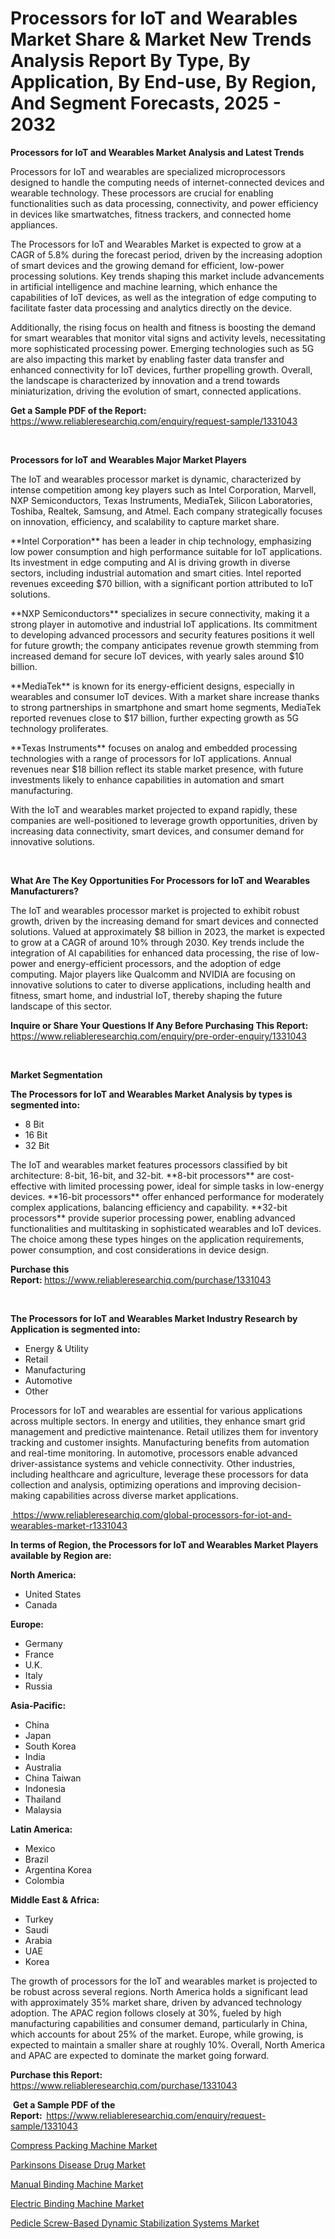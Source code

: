 <p><h1>Processors for IoT and Wearables Market Share & Market New Trends Analysis Report By Type, By Application, By End-use, By Region, And Segment Forecasts, 2025 - 2032</h1></p><p><strong>Processors for IoT and Wearables Market Analysis and Latest Trends</strong></p>
<p><p>Processors for IoT and wearables are specialized microprocessors designed to handle the computing needs of internet-connected devices and wearable technology. These processors are crucial for enabling functionalities such as data processing, connectivity, and power efficiency in devices like smartwatches, fitness trackers, and connected home appliances. </p><p>The Processors for IoT and Wearables Market is expected to grow at a CAGR of 5.8% during the forecast period, driven by the increasing adoption of smart devices and the growing demand for efficient, low-power processing solutions. Key trends shaping this market include advancements in artificial intelligence and machine learning, which enhance the capabilities of IoT devices, as well as the integration of edge computing to facilitate faster data processing and analytics directly on the device.</p><p>Additionally, the rising focus on health and fitness is boosting the demand for smart wearables that monitor vital signs and activity levels, necessitating more sophisticated processing power. Emerging technologies such as 5G are also impacting this market by enabling faster data transfer and enhanced connectivity for IoT devices, further propelling growth. Overall, the landscape is characterized by innovation and a trend towards miniaturization, driving the evolution of smart, connected applications.</p></p>
<p><strong>Get a Sample PDF of the Report:&nbsp;</strong> <a href="https://www.reliableresearchiq.com/enquiry/request-sample/1331043?utm_campaign=2469&utm_medium=2&utm_source=Github&utm_content=ia&utm_term=26032025&utm_id=processors-for-iot-and-wearables">https://www.reliableresearchiq.com/enquiry/request-sample/1331043</a></p>
<p>&nbsp;</p>
<p><strong>Processors for IoT and Wearables Major Market Players</strong></p>
<p><p>The IoT and wearables processor market is dynamic, characterized by intense competition among key players such as Intel Corporation, Marvell, NXP Semiconductors, Texas Instruments, MediaTek, Silicon Laboratories, Toshiba, Realtek, Samsung, and Atmel. Each company strategically focuses on innovation, efficiency, and scalability to capture market share.</p><p>**Intel Corporation** has been a leader in chip technology, emphasizing low power consumption and high performance suitable for IoT applications. Its investment in edge computing and AI is driving growth in diverse sectors, including industrial automation and smart cities. Intel reported revenues exceeding $70 billion, with a significant portion attributed to IoT solutions.</p><p>**NXP Semiconductors** specializes in secure connectivity, making it a strong player in automotive and industrial IoT applications. Its commitment to developing advanced processors and security features positions it well for future growth; the company anticipates revenue growth stemming from increased demand for secure IoT devices, with yearly sales around $10 billion.</p><p>**MediaTek** is known for its energy-efficient designs, especially in wearables and consumer IoT devices. With a market share increase thanks to strong partnerships in smartphone and smart home segments, MediaTek reported revenues close to $17 billion, further expecting growth as 5G technology proliferates.</p><p>**Texas Instruments** focuses on analog and embedded processing technologies with a range of processors for IoT applications. Annual revenues near $18 billion reflect its stable market presence, with future investments likely to enhance capabilities in automation and smart manufacturing.</p><p>With the IoT and wearables market projected to expand rapidly, these companies are well-positioned to leverage growth opportunities, driven by increasing data connectivity, smart devices, and consumer demand for innovative solutions.</p></p>
<p>&nbsp;</p>
<p><strong>What Are The Key Opportunities For Processors for IoT and Wearables Manufacturers?</strong></p>
<p><p>The IoT and wearables processor market is projected to exhibit robust growth, driven by the increasing demand for smart devices and connected solutions. Valued at approximately $8 billion in 2023, the market is expected to grow at a CAGR of around 10% through 2030. Key trends include the integration of AI capabilities for enhanced data processing, the rise of low-power and energy-efficient processors, and the adoption of edge computing. Major players like Qualcomm and NVIDIA are focusing on innovative solutions to cater to diverse applications, including health and fitness, smart home, and industrial IoT, thereby shaping the future landscape of this sector.</p></p>
<p><strong>Inquire or Share Your Questions If Any Before Purchasing This Report:</strong> <a href="https://www.reliableresearchiq.com/enquiry/pre-order-enquiry/1331043?utm_campaign=2469&utm_medium=2&utm_source=Github&utm_content=ia&utm_term=26032025&utm_id=processors-for-iot-and-wearables">https://www.reliableresearchiq.com/enquiry/pre-order-enquiry/1331043</a></p>
<p>&nbsp;</p>
<p><strong>Market Segmentation</strong></p>
<p><strong>The Processors for IoT and Wearables Market Analysis by types is segmented into:</strong></p>
<p><ul><li>8 Bit</li><li>16 Bit</li><li>32 Bit</li></ul></p>
<p><p>The IoT and wearables market features processors classified by bit architecture: 8-bit, 16-bit, and 32-bit. **8-bit processors** are cost-effective with limited processing power, ideal for simple tasks in low-energy devices. **16-bit processors** offer enhanced performance for moderately complex applications, balancing efficiency and capability. **32-bit processors** provide superior processing power, enabling advanced functionalities and multitasking in sophisticated wearables and IoT devices. The choice among these types hinges on the application requirements, power consumption, and cost considerations in device design.</p></p>
<p><strong>Purchase this Report:&nbsp;</strong><a href="https://www.reliableresearchiq.com/purchase/1331043?utm_campaign=2469&utm_medium=2&utm_source=Github&utm_content=ia&utm_term=26032025&utm_id=processors-for-iot-and-wearables">https://www.reliableresearchiq.com/purchase/1331043</a></p>
<p>&nbsp;</p>
<p><strong>The Processors for IoT and Wearables Market Industry Research by Application is segmented into:</strong></p>
<p><ul><li>Energy & Utility</li><li>Retail</li><li>Manufacturing</li><li>Automotive</li><li>Other</li></ul></p>
<p><p>Processors for IoT and wearables are essential for various applications across multiple sectors. In energy and utilities, they enhance smart grid management and predictive maintenance. Retail utilizes them for inventory tracking and customer insights. Manufacturing benefits from automation and real-time monitoring. In automotive, processors enable advanced driver-assistance systems and vehicle connectivity. Other industries, including healthcare and agriculture, leverage these processors for data collection and analysis, optimizing operations and improving decision-making capabilities across diverse market applications.</p></p>
<p><a href="https://www.reliableresearchiq.com/global-processors-for-iot-and-wearables-market-r1331043?utm_campaign=2469&utm_medium=2&utm_source=Github&utm_content=ia&utm_term=26032025&utm_id=processors-for-iot-and-wearables">&nbsp;https://www.reliableresearchiq.com/global-processors-for-iot-and-wearables-market-r1331043</a></p>
<p><strong>In terms of Region, the Processors for IoT and Wearables Market Players available by Region are:</strong></p>
<p>
    <p> <strong> North America: </strong>
        <ul>
            <li>United States</li>
            <li>Canada</li>
        </ul>
        </p> 
    <p> <strong> Europe: </strong>
        <ul>
            <li>Germany</li>
            <li>France</li>
            <li>U.K.</li>
            <li>Italy</li>
            <li>Russia</li>
        </ul>
        </p> 
    <p> <strong> Asia-Pacific: </strong>
        <ul>
            <li>China</li>
            <li>Japan</li>
            <li>South Korea</li>
            <li>India</li>
            <li>Australia</li>
            <li>China Taiwan</li>
            <li>Indonesia</li>
            <li>Thailand</li>
            <li>Malaysia</li>
        </ul>
        </p> 
    <p> <strong> Latin America: </strong>
        <ul>
            <li>Mexico</li>
            <li>Brazil</li>
            <li>Argentina Korea</li>
            <li>Colombia</li>
        </ul>
        </p> 
    <p> <strong> Middle East & Africa: </strong>
        <ul>
            <li>Turkey</li>
            <li>Saudi</li>
            <li>Arabia</li>
            <li>UAE</li>
            <li>Korea</li>
        </ul>
    </p>
    </p>
<p><p>The growth of processors for the IoT and wearables market is projected to be robust across several regions. North America holds a significant lead with approximately 35% market share, driven by advanced technology adoption. The APAC region follows closely at 30%, fueled by high manufacturing capabilities and consumer demand, particularly in China, which accounts for about 25% of the market. Europe, while growing, is expected to maintain a smaller share at roughly 10%. Overall, North America and APAC are expected to dominate the market going forward.</p></p>
<p><strong>Purchase this Report: </strong><a href="https://www.reliableresearchiq.com/purchase/1331043?utm_campaign=2469&utm_medium=2&utm_source=Github&utm_content=ia&utm_term=26032025&utm_id=processors-for-iot-and-wearables">https://www.reliableresearchiq.com/purchase/1331043</a></p>
<p>&nbsp;<strong>Get a Sample PDF of the Report:&nbsp;&nbsp;</strong><a href="https://www.reliableresearchiq.com/enquiry/request-sample/1331043?utm_campaign=2469&utm_medium=2&utm_source=Github&utm_content=ia&utm_term=26032025&utm_id=processors-for-iot-and-wearables">https://www.reliableresearchiq.com/enquiry/request-sample/1331043</a></p>
<p><strong></strong></p>
<p><p><a href="https://www.linkedin.com/pulse/compress-packing-machine-market-revenue-forecast-based-xkymc?utm_campaign=2469&utm_medium=2&utm_source=Github&utm_content=ia&utm_term=26032025&utm_id=processors-for-iot-and-wearables">Compress Packing Machine Market</a></p><p><a href="https://github.com/grevecodeeol/Market-Research-Report-List-1/blob/main/parkinsons-disease-drug-market.md?utm_campaign=2469&utm_medium=2&utm_source=Github&utm_content=ia&utm_term=26032025&utm_id=processors-for-iot-and-wearables">Parkinsons Disease Drug Market</a></p><p><a href="https://www.linkedin.com/pulse/examining-manual-binding-machine-market-globally-latest-tla6c?utm_campaign=2469&utm_medium=2&utm_source=Github&utm_content=ia&utm_term=26032025&utm_id=processors-for-iot-and-wearables">Manual Binding Machine Market</a></p><p><a href="https://www.linkedin.com/pulse/global-electric-binding-machine-market-scope-its-rapid-growth-zyscc?utm_campaign=2469&utm_medium=2&utm_source=Github&utm_content=ia&utm_term=26032025&utm_id=processors-for-iot-and-wearables">Electric Binding Machine Market</a></p><p><a href="https://github.com/kielbledeni0/Market-Research-Report-List-1/blob/main/pedicle-screw-based-dynamic-stabilization-systems-market.md?utm_campaign=2469&utm_medium=2&utm_source=Github&utm_content=ia&utm_term=26032025&utm_id=processors-for-iot-and-wearables">Pedicle Screw-Based Dynamic Stabilization Systems Market</a></p></p>
